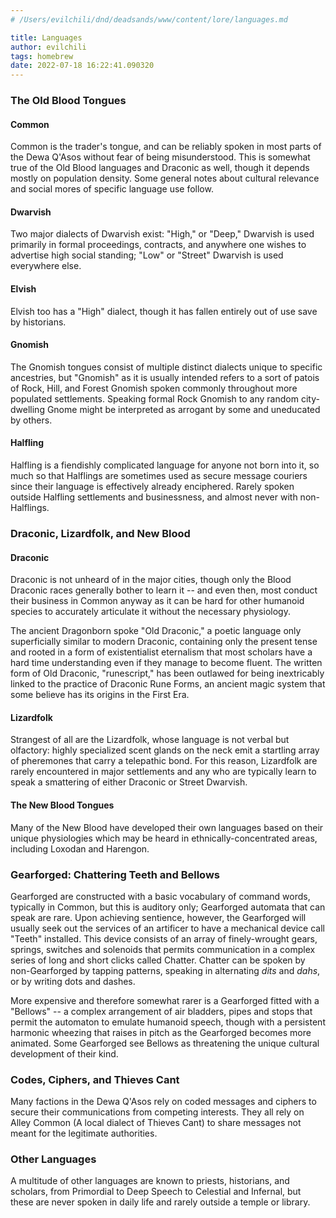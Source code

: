 ```yaml
---
# /Users/evilchili/dnd/deadsands/www/content/lore/languages.md

title: Languages
author: evilchili
tags: homebrew
date: 2022-07-18 16:22:41.090320
---
```


### The Old Blood Tongues

#### Common

Common is the trader's tongue, and can be reliably spoken in most parts of the Dewa Q'Asos without fear of being misunderstood. This is somewhat true of the Old Blood languages and Draconic as well, though it depends mostly on population density. Some general notes about cultural relevance and social mores of specific language use follow.

#### Dwarvish

Two major dialects of Dwarvish exist: "High," or "Deep," Dwarvish is used primarily in formal proceedings, contracts, and anywhere one wishes to advertise high social standing; "Low" or "Street" Dwarvish is used everywhere else.

#### Elvish

Elvish too has a "High" dialect, though it has fallen entirely out of use save by historians.  

#### Gnomish

The Gnomish tongues consist of multiple distinct dialects unique to specific ancestries, but "Gnomish" as it is usually intended refers to a sort of patois of Rock, Hill, and Forest Gnomish spoken commonly throughout more populated settlements. Speaking formal Rock Gnomish to any random city-dwelling Gnome might be interpreted as arrogant by some and uneducated by others.

#### Halfling

Halfling is a fiendishly complicated language for anyone not born into it, so much so that Halflings are sometimes used as secure message couriers since their language is effectively already enciphered. Rarely spoken outside Halfling settlements and businessness, and almost never with non-Halflings.

### Draconic, Lizardfolk, and New Blood

#### Draconic
Draconic is not unheard of in the major cities, though only the Blood Draconic races generally bother to learn it -- and even then, most conduct their business in Common anyway as it can be hard for other humanoid species to accurately articulate it without the necessary physiology.

The ancient Dragonborn spoke "Old Draconic," a poetic language only superficially similar to modern Draconic, containing only the present tense and rooted in a form of existentialist eternalism that most scholars have a hard time understanding even if they manage to become fluent. The written form of Old Draconic, "runescript," has been outlawed for being inextricably linked to the practice of Draconic Rune Forms, an ancient magic system that some believe has its origins in the First Era.

#### Lizardfolk
Strangest of all are the Lizardfolk, whose language is not verbal but olfactory: highly specialized scent glands on the neck emit a startling array of pheremones that carry a telepathic bond. For this reason, Lizardfolk are rarely encountered in major settlements and any who are typically learn to speak a smattering of either Draconic or Street Dwarvish.

#### The New Blood Tongues

Many of the New Blood have developed their own languages based on their unique physiologies which may be heard in ethnically-concentrated areas, including Loxodan and Harengon.

### Gearforged: Chattering Teeth and Bellows

Gearforged are constructed with a basic vocabulary of command words, typically in Common, but this is auditory only; Gearforged automata that can speak are rare. Upon achieving sentience, however, the Gearforged will usually seek out the services of an artificer to have a mechanical device call "Teeth" installed. This device consists of an array of finely-wrought gears, springs, switches and solenoids that permits communication in a complex series of long and short clicks called Chatter. Chatter can be spoken by non-Gearforged by tapping patterns, speaking in alternating *dits* and *dahs*, or by writing dots and dashes.

More expensive and therefore somewhat rarer is a Gearforged fitted with a "Bellows" -- a complex arrangement of air bladders, pipes and stops that permit the automaton to emulate humanoid speech, though with a persistent harmonic wheezing that raises in pitch as the Gearforged becomes more animated. Some Gearforged see Bellows as threatening the unique cultural development of their kind.

### Codes, Ciphers, and Thieves Cant

Many factions in the Dewa Q'Asos rely on coded messages and ciphers to secure their communications from competing interests. They all rely on Alley Common (A local dialect of Thieves Cant) to share messages not meant for the legitimate authorities. 

### Other Languages

A multitude of other languages are known to priests, historians, and scholars, from Primordial to Deep Speech to Celestial and Infernal, but these are never spoken in daily life and rarely outside a temple or library. 
